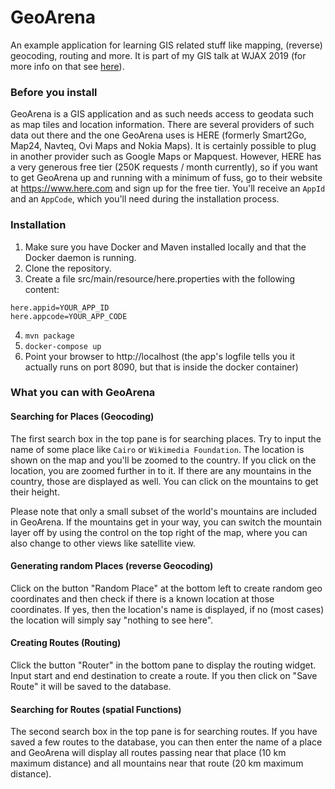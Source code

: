 # GeoArena
An example application for learning GIS related stuff like mapping, (reverse) geocoding, routing and more. 
It is part of my GIS talk at WJAX 2019 (for more info on that see [here](https://jax.de/web-development-javascript/geographie-geometrie-und-der-ganze-rest-warum-die-erde-doch-flach-ist)).

### Before you install
GeoArena is a GIS application and as such needs access to geodata such as map tiles and location information. There are several providers of such data out there and the one GeoArena uses is HERE (formerly Smart2Go, Map24, Navteq, Ovi Maps and Nokia Maps). It is certainly possible to plug in another provider such as Google Maps or Mapquest. However, HERE has a very generous free tier (250K requests / month currently), so if you want to get GeoArena up and running with a minimum of fuss, go to their website at https://www.here.com and sign up for the free tier. You'll receive an `AppId` and an `AppCode`, which you'll need during the installation process.

### Installation
1. Make sure you have Docker and Maven installed locally and that the Docker daemon is running.
2. Clone the repository.
3. Create a file src/main/resource/here.properties with the following content:
```
here.appid=YOUR_APP_ID
here.appcode=YOUR_APP_CODE
```
4. `mvn package`
5. `docker-compose up`
6. Point your browser to http://localhost (the app's logfile tells you it actually runs on port 8090, but that is inside the docker container)

### What you can with GeoArena
#### Searching for Places (Geocoding)
The first search box in the top pane is for searching places. Try to input the name of some place like `Cairo` or `Wikimedia Foundation`. The location is shown on the map and you'll be zoomed to the country. If you click on the location, you are zoomed further in to it. If there are any mountains in the country, those are displayed as well. You can click on the mountains to get their height.

Please note that only a small subset of the world's mountains are included in GeoArena. If the mountains get in your way, you can switch the mountain layer off by using the control on the top right of the map, where you can also change to other views like satellite view.

#### Generating random Places (reverse Geocoding)
Click on the button "Random Place" at the bottom left to create random geo coordinates and then check if there is a known location at those coordinates. If yes, then the location's name is displayed, if no (most cases) the location will simply say "nothing to see here".

#### Creating Routes (Routing)
Click the button "Router" in the bottom pane to display the routing widget. Input start and end destination to create a route. If you then click on "Save Route" it will be saved to the database.

#### Searching for Routes (spatial Functions)
The second search box in the top pane is for searching routes. If you have saved a few routes to the database, you can then enter the name of a place and GeoArena will display all routes passing near that place (10 km maximum distance) and all mountains near that route (20 km maximum distance).

